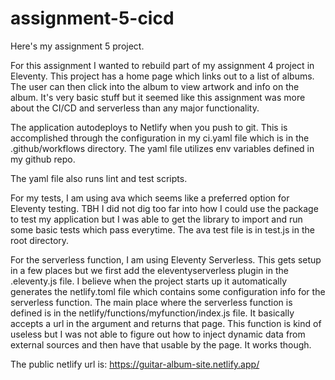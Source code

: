 # assignment-5-cicd
Here's my assignment 5 project. 

For this assignment I wanted to rebuild part of my assignment 4 project in Eleventy. This project has a home page which links out to a list of albums. The user can then click into the album to view artwork and info on the album. It's very basic stuff but it seemed like this assignment was more about the CI/CD and serverless than any major functionality. 

The application autodeploys to Netlify when you push to git. This is accomplished through the configuration in my ci.yaml file which is in the .github/workflows directory. The yaml file utilizes env variables defined in my github repo. 

The yaml file also runs lint and test scripts. 

For my tests, I am using ava which seems like a preferred option for Eleventy testing. TBH I did not dig too far into how I could use the package to test my application but I was able to get the library to import and run some basic tests which pass everytime. The ava test file is in test.js in the root directory. 

For the serverless function, I am using Eleventy Serverless. This gets setup in a few places but we first add the eleventyserverless plugin in the .eleventy.js file. I believe when the project starts up it automatically generates the netlify.toml file which contains some configuration info for the serverless function. The main place where the serverless function is defined is in the netlify/functions/myfunction/index.js file. It basically accepts a url in the argument and returns that page. This function is kind of useless but I was not able to figure out how to inject dynamic data from external sources and then have that usable by the page. It works though. 

The public netlify url is: https://guitar-album-site.netlify.app/
